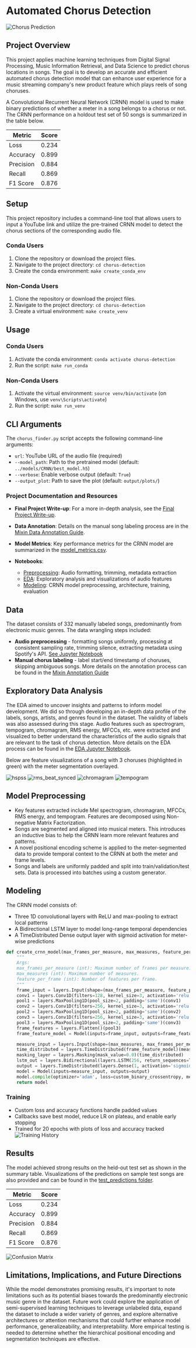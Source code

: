 # Automated Chorus Detection

![Chorus Prediction](./images/185.webp)

## Project Overview

This project applies machine learning techniques from Digital Signal Processing, Music Information Retrieval, and Data Science to predict chorus locations in songs. The goal is to develop an accurate and efficient automated chorus detection model that can enhance user experience for a music streaming company's new product feature which plays reels of song choruses.

A Convolutional Recurrent Neural Network (CRNN) model is used to make binary predictions of whether a meter in a song belongs to a chorus or not. The CRNN performance on a holdout test set of 50 songs is summarized in the table below.

| Metric         | Score  |
|----------------|--------|
| Loss           | 0.234  |
| Accuracy       | 0.899  |
| Precision      | 0.884  |
| Recall         | 0.869  |
| F1 Score       | 0.876  |

## Setup

This project repository includes a command-line tool that allows users to input a YouTube link and utilize the pre-trained CRNN model to detect the chorus sections of the corresponding audio file.

### Conda Users

1. Clone the repository or download the project files.
2. Navigate to the project directory: `cd chorus-detection`
3. Create the conda environment: `make create_conda_env`

### Non-Conda Users

1. Clone the repository or download the project files. 
2. Navigate to the project directory: `cd chorus-detection`
3. Create a virtual environment: `make create_venv`

## Usage

### Conda Users

1. Activate the conda environment: `conda activate chorus-detection` 
2. Run the script: `make run_conda`

### Non-Conda Users

1. Activate the virtual environment: `source venv/bin/activate` (on Windows, use `venv\Scripts\activate`)
2. Run the script: `make run_venv`

## CLI Arguments

The `chorus_finder.py` script accepts the following command-line arguments:

- `url`: YouTube URL of the audio file (required)
- `--model_path`: Path to the pretrained model (default: `../models/CRNN/best_model.h5`)
- `--verbose`: Enable verbose output (default: `True`)
- `--output_plot`: Path to save the plot (default: `output/plots/`)

### Project Documentation and Resources

- **Final Project Write-up**: For a more in-depth analysis, see the [Final Project Write-up](docs/Capstone_Final_Report.pdf).

- **Data Annotation**: Details on the manual song labeling process are in the [Mixin Data Annotation Guide](docs/Mixin%20Data%20Annotation%20Guide.pdf).

- **Model Metrics**: Key performance metrics for the CRNN model are summarized in the [model_metrics.csv](docs/model_metrics.csv).

- **Notebooks**:
  - [Preprocessing](notebooks/Preprocessing.ipynb): Audio formatting, trimming, metadata extraction
  - [EDA](notebooks/Mixin_EDA.ipynb): Exploratory analysis and visualizations of audio features
  - [Modeling](notebooks/Automated-Chorus-Detection.ipynb): CRNN model preprocessing, architecture, training, evaluation

## Data

The dataset consists of 332 manually labeled songs, predominantly from electronic music genres. The data wrangling steps included:

- **Audio preprocessing** - formatting songs uniformly, processing at consistent sampling rate, trimming silence, extracting metadata using Spotify's API. [See Jupyter Notebook](notebooks/Preprocessing.ipynb)
- **Manual chorus labeling** - label start/end timestamp of choruses, skipping ambiguous songs. More details on the annotation process can be found in the [Mixin Annotation Guide](docs/Mixin%20Data%20Annotation%20Guide.pdf)

## Exploratory Data Analysis

The EDA aimed to uncover insights and patterns to inform model development. We did so through developing an in-depth data profile of the labels, songs, artists, and genres found in the dataset. The validity of labels was also assessed during this stage. Audio features such as spectrogram, tempogram, chromagram, RMS energy, MFCCs, etc. were extracted and visualized to better understand the characteristics of the audio signals that are relevant to the task of chorus detection. More details on the EDA process can be found in the [EDA Jupyter Notebook](notebooks/Mixin_EDA.ipynb).

Below are feature visualizations of a song with 3 choruses (highlighted in green) with the meter segmentation overlayed.

![hspss](./images/hpss.png)
![rms_beat_synced](./images/rms_beat_synced.png)
![chromagram](./images/chromagram_stacked.png)
![tempogram](./images/tempogram.png)

## Model Preprocessing

- Key features extracted include Mel spectrogram, chromagram, MFCCs, RMS energy, and tempogram. Features are decomposed using Non-negative Matrix Factorization.
- Songs are segmented and aligned into musical meters. This introduces an inductive bias to help the CRNN learn more relevant features and patterns.
- A novel positional encoding scheme is applied to the meter-segmented data to provide temporal context to the CRNN at both the meter and frame levels.
- Songs and labels are uniformly padded and split into train/validation/test sets. Data is processed into batches using a custom generator.

## Modeling

The CRNN model consists of:

- Three 1D convolutional layers with ReLU and max-pooling to extract local patterns 
- A Bidirectional LSTM layer to model long-range temporal dependencies
- A TimeDistributed Dense output layer with sigmoid activation for meter-wise predictions

``` python
def create_crnn_model(max_frames_per_measure, max_measures, feature_per_frame):
    """
    Args:
    max_frames_per_measure (int): Maximum number of frames per measure.
    max_measures (int): Maximum number of measures.
    feature_per_frame (int): Number of features per frame.
    """
    frame_input = layers.Input(shape=(max_frames_per_measure, feature_per_frame))
    conv1 = layers.Conv1D(filters=128, kernel_size=3, activation='relu', padding='same')(frame_input)
    pool1 = layers.MaxPooling1D(pool_size=2, padding='same')(conv1)
    conv2 = layers.Conv1D(filters=256, kernel_size=3, activation='relu', padding='same')(pool1)
    pool2 = layers.MaxPooling1D(pool_size=2, padding='same')(conv2)
    conv3 = layers.Conv1D(filters=256, kernel_size=3, activation='relu', padding='same')(pool2)
    pool3 = layers.MaxPooling1D(pool_size=2, padding='same')(conv3)
    frame_features = layers.Flatten()(pool3)
    frame_feature_model = Model(inputs=frame_input, outputs=frame_features)

    measure_input = layers.Input(shape=(max_measures, max_frames_per_measure, feature_per_frame))
    time_distributed = layers.TimeDistributed(frame_feature_model)(measure_input)
    masking_layer = layers.Masking(mask_value=0.0)(time_distributed)
    lstm_out = layers.Bidirectional(layers.LSTM(256, return_sequences=True))(masking_layer)
    output = layers.TimeDistributed(layers.Dense(1, activation='sigmoid'))(lstm_out)
    model = Model(inputs=measure_input, outputs=output)
    model.compile(optimizer='adam', loss=custom_binary_crossentropy, metrics=[custom_accuracy])
    return model
```

### Training

- Custom loss and accuracy functions handle padded values
- Callbacks save best model, reduce LR on plateau, and enable early stopping
- Trained for 20 epochs with plots of loss and accuracy tracked
![Training History](./images/training_history_model1.png)

## Results

The model achieved strong results on the held-out test set as shown in the summary table. Visualizations of the predictions on sample test songs are also provided and can be found in the [test_predictions folder](images/test_predictions).

| Metric         | Score  |
|----------------|--------|
| Loss           | 0.234  |
| Accuracy       | 0.899  |
| Precision      | 0.884  |
| Recall         | 0.869  |
| F1 Score       | 0.876  |

![Confusion Matrix](./images/confusion_matrix.png)

## Limitations, Implications, and Future Directions

While the model demonstrates promising results, it's important to note limitations such as its potential biases towards the predominantly electronic music genre in the dataset. Future work could explore the application of semi-supervised learning techniques to leverage unlabeled data, expand the dataset to include a wider variety of genres, and explore alternative architectures or attention mechanisms that could further enhance model performance, generalizeability, and interpretability. More empirical testing is needed to determine whether the hierarchical positional encoding and segmentation techniques are effective.